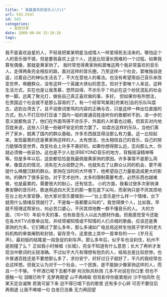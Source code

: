 ```yaml
---
title: " 我最喜欢的音乐人\t\t"
url: 543.html
id: 543
categories:
  - 发现分享
date: 2009-06-04 15:18:18
tags:
---
```


我不是喜欢追星的人，不轻易把某某明星当成情人一样爱得死去活来的。哪怕这个人的音乐很不错，但是要我喜欢上这个人，还是比较漫长困难的一个过程。如果我算有偶像，那就是黄家驹了。 我时常觉得黄家驹和窦唯这两个我非常喜欢的音乐人，走得两条完全相反的路。面对这样的音乐圈，乃至这样一个社会，窦唯独自逍遥，过着自己的神仙生活去了，不大在意他人的看法。也没有希望用自己音乐来改变世界，唤醒群众，没有这样一个英雄大侠似的意念。但对于窦唯个人来说，这种生活方式，实在也是让我羡慕，悠然自得，不亦乐乎？何必在这个纷扰混乱的社会参一脚。远离了聚光灯，做些自己真正喜欢做的事，多好。 但如果你有所想法，在贵国这个社会就不是那么容易的了。有一个经常骂某政|府某社|会的乐队叫盘古，逃到台湾去了。且不说歌词里骂的内容的正确与否，只是这样一种出位直接的方式，别人不打压你打压谁？国内一般的普通百姓连听你的歌都听不到，进一步的意义就都免谈了。他们在外面骂得不亦乐乎，外面的人听着也过瘾，但其实对内地百姓来说，这些人只是一些破坏安定的势力罢了。 如盘古这样的乐队，当他们离开了家乡，脱离了国内的群众基础，许多东西就显得没那么有力量。这一比较起来，发现最累的还是黄家驹这样的人，太有想法，也太相信自己的音乐，自己的努力能够改变世界，改变社会上许多不美好的。如果你想得那么远，志向那么大，你就必须做一些妥协。这也是不少人批评BEYOND音乐的地方，背叛摇滚精神等等。但是多年以后，这些都恰恰是我最佩服黄家驹的原因。许多事情不是那么简单，像盘古的情况，消失在大众视野之外，也就失去了让群众认同的机会，更不用提什么唤醒沉默的群众。家驹在当时的大环境下，他希望自己力量能造成更大的影响，的确作了很多妥协。对于艺术创作，太多的限制需要考虑，必然东西也越难做，也是最累的。需要很大的耐心，还有信念。 小的方面，我看过很多次家驹演奏安静的音乐时，歌迷用追四大天王的那一套在底下尖叫，而家驹只是不厌其烦地在台上劝大家安静，劝大家对音乐要做到——“台上音乐是什么样一个情绪，台下就用什么情绪反馈就行了，不是每一首都要尖叫的”。我觉得换个人，比如我，早就不搭理这帮家伙，何必苦口婆心，不厌其烦地教一群不懂音乐的人。 大的方面，（10+10）年前今天的事，也有些音乐人以此为题材作曲。但我感觉至今还能在各大KTV点歌单出现，并经常被知情或不知情的人们点唱的歌曲，应该还是黄家驹的为多。它们瞒过了那么多年，那么多诸如广电总局这样生怕孩子学坏的老大妈机构的审查阉割和封锁，留存至今。这里放上其中一首幸存的——《岁月无声》，最初版的结尾是一段急促的刹车声。那么多年后，似乎车也没刹住，杭州不是刚撞了么？  正如我小时候唱《长城》，完全不知道有什么意思；长大了再听才发现当中歌词的尖锐准确。不过似乎大凡有理想有抱负的人，结局总是比较悲惨。也许普通百姓还是不要想那么多了，求份安宁，好好过日子就好了，平凡的我经常也会这样想。但我又认为对于一个社会，一个民族，是不能缺少像家驹这样的人，而且一个不够。 千杯酒已喝下去都不醉 何况秋风秋雨 几多不对说在你口里 但也不感触一句 泪眼已吹干 无梦再期望 山不再崎岖 但背影伴你疲累相对 沙不怕风吹 在某天定会凝聚 若我可留下来 迫不得已唱下去的歌里 还有多少心碎 可否不要往后再倒退 让我不唏嘘一句 白发已沧桑 无力再回望